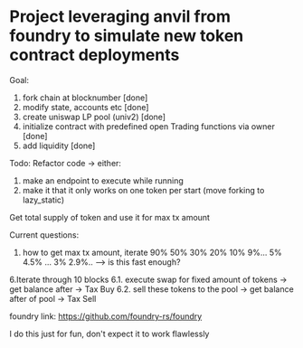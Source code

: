 # Project leveraging anvil from foundry to simulate new token contract deployments

Goal:
1. fork chain at blocknumber [done]
2. modify state, accounts etc [done]
3. create uniswap LP pool (univ2) [done]
4. initialize contract with predefined open Trading functions via owner [done]
5. add liquidity [done]

Todo:
Refactor code -> either:
1. make an endpoint to execute while running
2. make it that it only works on one token per start (move forking to lazy_static)

Get total supply of token and use it for max tx amount

Current questions:
1. how to get max tx amount, iterate 90% 50% 30% 20% 10% 9%... 5% 4.5% ... 3% 2.9%..
--> is this fast enough?

6.Iterate through 10 blocks
6.1. execute swap for fixed amount of tokens -> get balance after -> Tax Buy
6.2. sell these tokens to the pool -> get balance after of pool -> Tax Sell


foundry link:
https://github.com/foundry-rs/foundry

I do this just for fun, don't expect it to work flawlessly